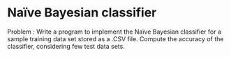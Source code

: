 # Naïve Bayesian classifier

Problem : Write a program to implement the Naïve Bayesian classifier for a sample training data set stored as a .CSV file. Compute the accuracy of the classifier, considering few test data sets.